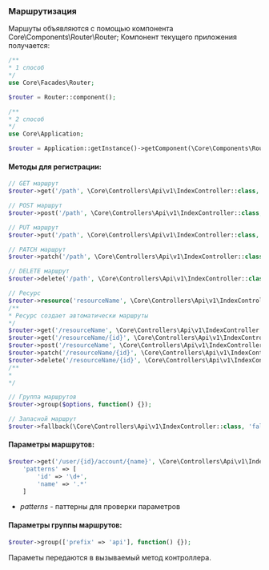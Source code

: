 ### Маршрутизация

Маршуты объявляются с помощью компонента Core\Components\Router\Router;
Компонент текущего приложения получается:
```php
/**
* 1 способ
*/
use Core\Facades\Router;

$router = Router::component();

/**
* 2 способ
*/
use Core\Application;

$router = Application::getInstance()->getComponent(\Core\Components\Router\Router::class);
```

#### Методы для регистрации:

```php
// GET маршрут
$router->get('/path', \Core\Controllers\Api\v1\IndexController::class, 'index');

// POST маршрут
$router->post('/path', \Core\Controllers\Api\v1\IndexController::class, 'index');

// PUT маршрут
$router->put('/path', \Core\Controllers\Api\v1\IndexController::class, 'index');

// PATCH маршрут
$router->patch('/path', \Core\Controllers\Api\v1\IndexController::class, 'index');

// DELETE маршрут
$router->delete('/path', \Core\Controllers\Api\v1\IndexController::class, 'index');

// Ресурс
$router->resource('resourceName', \Core\Controllers\Api\v1\IndexController::class);
/**
* Ресурс создает автоматически маршруты
*/
$router->get('/resourceName', \Core\Controllers\Api\v1\IndexController::class, 'index');
$router->get('/resourceName/{id}', \Core\Controllers\Api\v1\IndexController::class, 'show');
$router->post('/resourceName', \Core\Controllers\Api\v1\IndexController::class, 'create');
$router->patch('/resourceName/{id}', \Core\Controllers\Api\v1\IndexController::class, 'edit');
$router->delete('/resourceName/{id}', \Core\Controllers\Api\v1\IndexController::class, 'delete');
/**
*
*/

// Группа маршрутов
$router->group($options, function() {});

// Запасной маршрут
$router->fallback(\Core\Controllers\Api\v1\IndexController::class, 'fallbackMethod);
```

#### Параметры маршрутов:
```php
$router->get('/user/{id}/account/{name}', \Core\Controllers\Api\v1\IndexController::class, 'index', [
    'patterns' => [
        'id' => '\d+',
        'name' => '.*'
    ]
```
- _patterns_ - паттерны для проверки параметров

#### Параметры группы маршрутов:
```php
$router->group(['prefix' => 'api'], function() {});
```

Параметы передаются в вызываемый метод контроллера.
